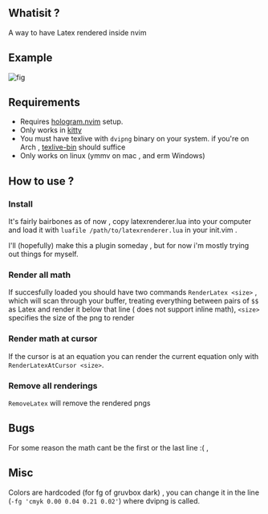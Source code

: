 ## Whatisit ?
A way to have Latex rendered inside nvim 

## Example
![fig](https://user-images.githubusercontent.com/58146965/224890491-c4fbb91e-f366-4790-994d-87bf51bba7ee.png)


## Requirements
* Requires [hologram.nvim](https://github.com/edluffy/hologram.nvim) setup.
* Only works in [kitty](https://sw.kovidgoyal.net/kitty/)
* You must have texlive with `dvipng` binary on your system.
  if you're on Arch , [texlive-bin](https://archlinux.org/packages/extra/x86_64/texlive-bin/) should suffice
* Only works on linux (ymmv on mac , and erm Windows)

## How to use ?

### Install
It's fairly bairbones as of now , 
copy latexrenderer.lua into your computer and load it 
with `luafile /path/to/latexrenderer.lua` in your init.vim .

I'll (hopefully) make this a plugin someday , but for now i'm mostly trying
out things for myself.

### Render all math
If succesfully loaded you should have two commands 
`RenderLatex <size>` , which will scan through your buffer,
treating everything between pairs of `$$` as Latex and render it below that line ( does not support inline math), `<size>` specifies the size of the png to render

### Render math at cursor
If the cursor is at an equation you can render the current equation only with `RenderLatexAtCursor <size>`. 

### Remove all renderings
`RemoveLatex` will remove the rendered pngs

## Bugs
For some reason the math cant be the first or the last line :( ,

## Misc
Colors are hardcoded (for fg of gruvbox dark) , you can change it in the line (`-fg 'cmyk 0.00 0.04 0.21 0.02'`) where dvipng is called.

